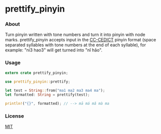 # prettify_pinyin

### About
Turn pinyin written with tone numbers and turn it into pinyin with node marks. prettify_pinyin accepts input in the [CC-CEDICT](https://cc-cedict.org/wiki/format:syntax) pinyin format (space separated syllables with tone numbers at the end of each syllable), for example: "ni3 hao3" will get turned into "nǐ hǎo".

### Usage
```rust
extern crate prettify_pinyin;

use prettify_pinyin::prettify;

let test = String::from("ma1 ma2 ma3 ma4 ma");
let formatted: String = prettify(test);

println!("{}", formatted); // --> mā má mǎ mà ma
```

### License
[MIT](https://github.com/sotch-pr35mac/prettify_pinyin/blob/master/LICENSE)
